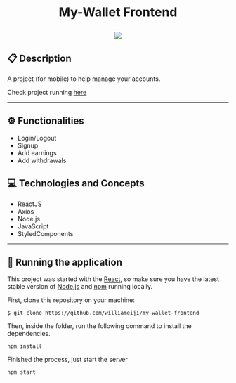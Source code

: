 # <p align = "center"> My-Wallet Frontend </p>

<div align="center">
<img src="https://user-images.githubusercontent.com/86417618/179516395-f378adb8-15a0-4a1a-a95c-979ff3879401.gif">
</div>


##  :clipboard: Description

A project (for mobile) to help manage your accounts.

Check project running [here](https://my-wallet-frontend-tau.vercel.app)

***

## :gear: Functionalities

- Login/Logout
- Signup
- Add earnings
- Add withdrawals


## :computer:	 Technologies and Concepts

- ReactJS
- Axios
- Node.js
- JavaScript
- StyledComponents

***

## 🏁 Running the application

This project was started with the [React](reactjs.org), so make sure you have the latest stable version of [Node.js](https://nodejs.org/en/download/) and [npm](https://www.npmjs.com/) running locally.


First, clone this repository on your machine:
```
$ git clone https://github.com/williameiji/my-wallet-frontend
```

Then, inside the folder, run the following command to install the dependencies.

```
npm install
```

Finished the process, just start the server
```
npm start
```
